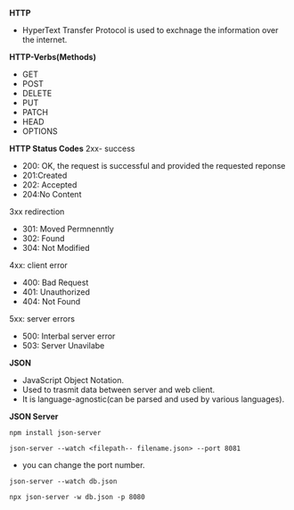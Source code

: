 **HTTP**

- HyperText Transfer Protocol is used to exchnage the information over the internet.

**HTTP-Verbs(Methods)**

- GET 
- POST
- DELETE
- PUT
- PATCH
- HEAD
- OPTIONS

**HTTP Status Codes**
2xx- success
- 200: OK, the request is successful and provided the requested reponse
- 201:Created
- 202: Accepted
- 204:No Content

3xx redirection 
- 301: Moved Permnenntly
- 302: Found
- 304: Not Modified

4xx: client error
- 400: Bad Request
- 401: Unauthorized
- 404: Not Found

5xx: server errors
- 500: Interbal server error
- 503:  Server Unavilabe


**JSON**

- JavaScript Object Notation.
- Used to trasmit data between server and web client. 
- It is language-agnostic(can be parsed and used by various languages).


**JSON Server**

```
npm install json-server
 ```
```
json-server --watch <filepath-- filename.json> --port 8081
 ```
- you can change the port number.
```
json-server --watch db.json
```
```
npx json-server -w db.json -p 8080
```


